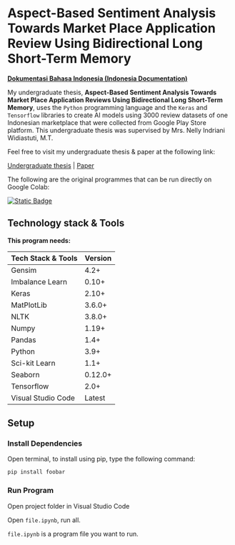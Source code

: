 # Aspect-Based Sentiment Analysis Towards Market Place Application Review Using Bidirectional Long Short-Term Memory

[**Dokumentasi Bahasa Indonesia (Indonesia Documentation)**](/docs/id/README.md)

My undergraduate thesis, **Aspect-Based Sentiment Analysis Towards Market Place Application Reviews Using Bidirectional Long Short-Term Memory**, uses the `Python` programming language and the `Keras` and `Tensorflow` libraries to create AI models using 3000 review datasets of one Indonesian marketplace that were collected from Google Play Store platform. This undergraduate thesis was supervised by Mrs. Nelly Indriani Widiastuti, M.T.

Feel free to visit my undergraduate thesis & paper at the following link:

[Undergraduate thesis](https://elibrary.unikom.ac.id/id/eprint/8478/) | [Paper](https://doi.org/10.1109/INCITEST59455.2023.10396931)

The following are the original programmes that can be run directly on Google Colab:

[![Static Badge](https://img.shields.io/badge/Open%20In%20Colab-%23212121?logo=google%20colab)](https://drive.google.com/file/d/1GeUtVlBtl7DR-tvR-9n-R-jCnVUxJpMG/view?usp=sharing)

## Technology stack & Tools

**This program needs:**

| Tech Stack & Tools | Version |
| ------------------ | ------- |
| Gensim             | 4.2+    |
| Imbalance Learn    | 0.10+   |
| Keras              | 2.10+   |
| MatPlotLib         | 3.6.0+  |
| NLTK               | 3.8.0+  |
| Numpy              | 1.19+   |
| Pandas             | 1.4+    |
| Python             | 3.9+    |
| Sci-kit Learn      | 1.1+    |
| Seaborn            | 0.12.0+ |
| Tensorflow         | 2.0+    |
| Visual Studio Code | Latest  |

## Setup

### Install Dependencies

Open terminal, to install using pip, type the following command:

```bash
pip install foobar
```

### Run Program

Open project folder in Visual Studio Code

Open `file.ipynb`, run all.

`file.ipynb` is a program file you want to run.
